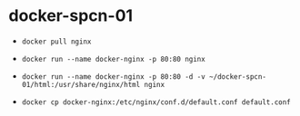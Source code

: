 # docker-spcn-01
 
- `docker pull nginx`
- `docker run --name docker-nginx -p 80:80 nginx`

- `docker run --name docker-nginx -p 80:80 -d -v ~/docker-spcn-01/html:/usr/share/nginx/html nginx`

- `docker cp docker-nginx:/etc/nginx/conf.d/default.conf default.conf`